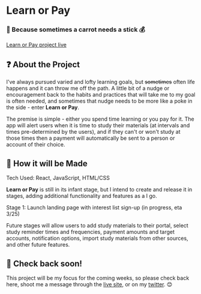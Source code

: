 # Learn or Pay #
### :carrot: Because sometimes a carrot needs a stick :moneybag: ###

[Learn or Pay project live](https://learnorpay.carrd.co/)

## :question: About the Project ##

I've always pursued varied and lofty learning goals, but ~~sometimes~~ often life happens and it can throw me off the path. A little bit of a nudge or encouragement back to the habits and practices that will take me to my goal is often needed, and sometimes that nudge needs to be more like a poke in the side - enter **Learn or Pay**.

The premise is simple - either you spend time learning or you pay for it. The app will alert users when it is time to study their materials (at intervals and times pre-determined by the users), and if they can't or won't study at those times then a payment will automatically be sent to a person or account of their choice.

## :pencil: How it will be Made ##

Tech Used: React, JavaScript, HTML/CSS

**Learn or Pay** is still in its infant stage, but I intend to create and release it in stages, adding additional functionality and features as a I go.

Stage 1: Launch landing page with interest list sign-up (in progress, eta 3/25)

Future stages will allow users to add study materials to their portal, select study reminder times and frequencies, payment amounts and target accounts, notification options, import study materials from other sources, and other future features.

## :calendar: Check back soon! ##

This project will be my focus for the coming weeks, so please check back here, shoot me a message through the [live site](https://learnorpay.carrd.co/), or on my [twitter](https://twitter.com/blawblawLaw). :blush:

